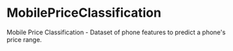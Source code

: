 # MobilePriceClassification
Mobile Price Classification - Dataset of phone features to predict a phone's price range.
